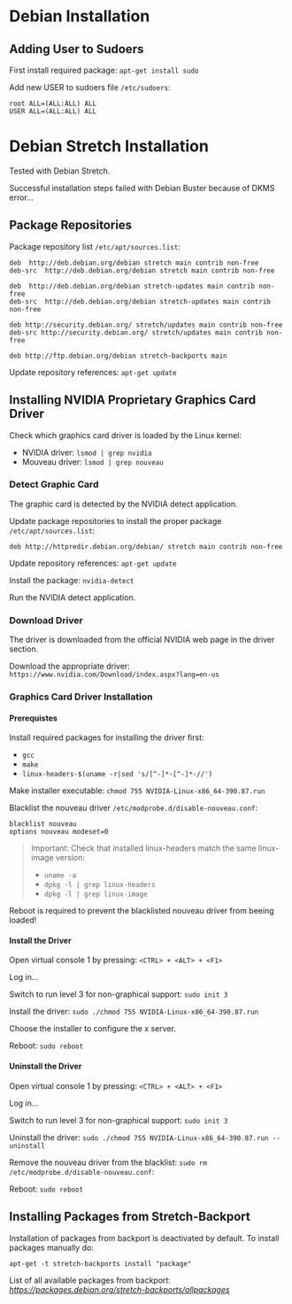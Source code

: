 # Debian Installation

## Adding User to Sudoers

First install required package: `apt-get install sudo`

Add new USER to sudoers file `/etc/sudoers`:  

```
root ALL=(ALL:ALL) ALL
USER ALL=(ALL:ALL) ALL
```

# Debian Stretch Installation

Tested with Debian Stretch.

Successful installation steps failed with Debian Buster because of DKMS error...

## Package Repositories

Package repository list `/etc/apt/sources.list`:

```
deb  http://deb.debian.org/debian stretch main contrib non-free
deb-src  http://deb.debian.org/debian stretch main contrib non-free

deb  http://deb.debian.org/debian stretch-updates main contrib non-free
deb-src  http://deb.debian.org/debian stretch-updates main contrib non-free

deb http://security.debian.org/ stretch/updates main contrib non-free
deb-src http://security.debian.org/ stretch/updates main contrib non-free

deb http://ftp.debian.org/debian stretch-backports main
```

Update repository references: `apt-get update`

## Installing NVIDIA Proprietary Graphics Card Driver

Check which graphics card driver is loaded by the Linux kernel:

* NVIDIA driver: `lsmod | grep nvidia`
* Mouveau driver: `lsmod | grep nouveau`

### Detect Graphic Card

The graphic card is detected by the NVIDIA detect application.

Update package repositories to install the proper package `/etc/apt/sources.list`:  
```
deb http://httpredir.debian.org/debian/ stretch main contrib non-free
```

Update repository references: `apt-get update`

Install the package: `nvidia-detect`

Run the NVIDIA detect application.

### Download Driver

The driver is downloaded from the official NVIDIA web page in the driver section.

Download the appropriate driver: `https://www.nvidia.com/Download/index.aspx?lang=en-us`

### Graphics Card Driver Installation

#### Prerequistes

Install required packages for installing the driver first:  
* `gcc`
* `make`
* `linux-headers-$(uname -r|sed 's/[^-]*-[^-]*-//')`

Make installer executable: `chmod 755 NVIDIA-Linux-x86_64-390.87.run`  

Blacklist the nouveau driver `/etc/modprobe.d/disable-nouveau.conf`:  
```
blacklist nouveau
options nouveau modeset=0
```

> Important: Check that installed linux-headers match the same linux-image version:
> * `uname -a`
> * `dpkg -l | grep linux-headers` 
> * `dpkg -l | grep linux-image`

Reboot is required to prevent the blacklisted nouveau driver from beeing loaded!

#### Install the Driver

Open virtual console 1 by pressing: `<CTRL> + <ALT> + <F1>`  

Log in...  

Switch to run level 3 for non-graphical support: `sudo init 3`  

Install the driver: `sudo ./chmod 755 NVIDIA-Linux-x86_64-390.87.run`

Choose the installer to configure the x server.

Reboot: `sudo reboot`

#### Uninstall the Driver

Open virtual console 1 by pressing: `<CTRL> + <ALT> + <F1>`  

Log in...  

Switch to run level 3 for non-graphical support: `sudo init 3`  

Uninstall the driver: `sudo ./chmod 755 NVIDIA-Linux-x86_64-390.87.run --uninstall`

Remove the nouveau driver from the blacklist: `sudo rm /etc/modprobe.d/disable-nouveau.conf`:  

Reboot: `sudo reboot`

## Installing Packages from Stretch-Backport

Installation of packages from backport is deactivated by default.
To install packages manually do:
```
apt-get -t stretch-backports install "package"
```

List of all available packages from backport:
_https://packages.debian.org/stretch-backports/allpackages_
